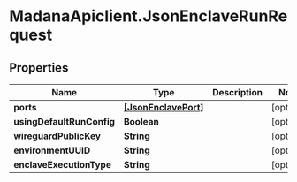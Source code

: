 # MadanaApiclient.JsonEnclaveRunRequest

## Properties

Name | Type | Description | Notes
------------ | ------------- | ------------- | -------------
**ports** | [**[JsonEnclavePort]**](JsonEnclavePort.md) |  | [optional] 
**usingDefaultRunConfig** | **Boolean** |  | [optional] 
**wireguardPublicKey** | **String** |  | [optional] 
**environmentUUID** | **String** |  | [optional] 
**enclaveExecutionType** | **String** |  | [optional] 


